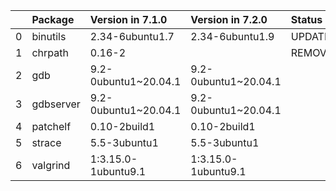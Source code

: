 <!-- markdown-link-check-disable -->

|    | Package   | Version in 7.1.0     | Version in 7.2.0     | Status   |
|---:|:----------|:---------------------|:---------------------|:---------|
|  0 | binutils  | 2.34-6ubuntu1.7      | 2.34-6ubuntu1.9      | UPDATED  |
|  1 | chrpath   | 0.16-2               |                      | REMOVED  |
|  2 | gdb       | 9.2-0ubuntu1~20.04.1 | 9.2-0ubuntu1~20.04.1 |          |
|  3 | gdbserver | 9.2-0ubuntu1~20.04.1 | 9.2-0ubuntu1~20.04.1 |          |
|  4 | patchelf  | 0.10-2build1         | 0.10-2build1         |          |
|  5 | strace    | 5.5-3ubuntu1         | 5.5-3ubuntu1         |          |
|  6 | valgrind  | 1:3.15.0-1ubuntu9.1  | 1:3.15.0-1ubuntu9.1  |          |